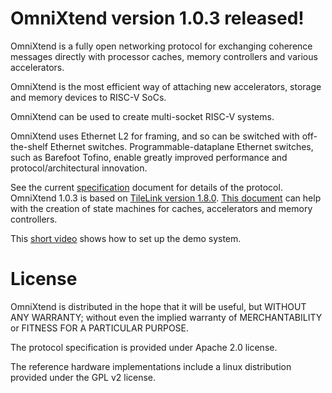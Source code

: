 OmniXtend version 1.0.3 released!
================================

OmniXtend is a fully open networking protocol for exchanging
coherence messages directly with processor caches, memory
controllers and various accelerators.

OmniXtend is the most efficient way of attaching new
accelerators, storage and memory devices to RISC-V SoCs.

OmniXtend can be used to create multi-socket RISC-V systems.

OmniXtend uses Ethernet L2 for framing, and so can be switched
with off-the-shelf Ethernet switches. Programmable-dataplane Ethernet
switches, such as Barefoot Tofino, enable greatly improved performance
and protocol/architectural innovation.

See the current [specification](OmniXtend-1.0.3/spec/OmniXtend-1.0.3.pdf)
document for details of the protocol. OmniXtend 1.0.3 is based on
[TileLink version 1.8.0](OmniXtend-1.0.3/spec/TileLink-1.8.0.pdf).
[This document](OmniXtend-1.0.3/spec/StateTransitionTables-1.8.0.pdf)
can help with the creation of state machines for caches, accelerators
and memory controllers.

This [short video](https://youtu.be/hmVNTUrJoDM) shows how to set
up the demo system.

License
=======

OmniXtend is distributed in the hope that it will be useful,
but WITHOUT ANY WARRANTY; without even the implied warranty of
MERCHANTABILITY or FITNESS FOR A PARTICULAR PURPOSE.

The protocol specification is provided under Apache 2.0 license.

The reference hardware implementations include a linux
distribution provided under the GPL v2 license.
